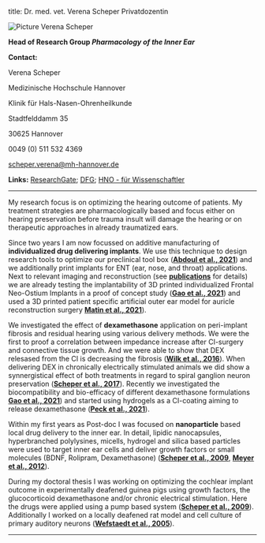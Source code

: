 title: Dr. med. vet. Verena Scheper
Privatdozentin

![Picture Verena Scheper](Verena.jpg)  
 
**Head of Research Group *Pharmacology of the Inner Ear***

**Contact:**

Verena Scheper
  
Medizinische Hochschule Hannover
	
Klinik für Hals-Nasen-Ohrenheilkunde
	
Stadtfelddamm 35

30625 Hannover

0049 (0) 511 532 4369

scheper.verena@mh-hannover.de


**Links:**
[ResearchGate](https://www.researchgate.net/profile/Verena_Scheper); [DFG](http://gepris.dfg.de/gepris/person/118496388); [HNO - für Wissenschaftler](https://www.mh-hannover.de/18058.html)

***

My research focus is on optimizing the hearing outcome of patients. My treatment strategies are pharmacologically based and focus either on hearing preservation before trauma insult will damage the hearing or on therapeutic approaches in already traumatized ears. 

Since two years I am now focussed on additive manufacturing of **individualized drug delivering implants**. We use this technique to design research tools to optimize our preclinical tool box ([**Abdoul et al., 2021**](https://doi.org/10.1515/cdbme-2021-2114)) and we additionally print implants for ENT (ear, nose, and throat) applications. Next to relevant imaging and reconstruction (see [**publications**](scheper/publications.html) for details) we are already testing the implantability of 3D printed individualized Frontal Neo-Ostium Implants in a proof of concept study ([**Gao et al., 2021**](https://doi.org/10.1515/cdbme-2021-2103)) and used a 3D printed patient specific artificial outer ear model for auricle reconstruction surgery [**Matin et al., 2021**](https://doi.org/10.18416/AMMM.2021.2109505)).    

We investigated the effect of **dexamethasone** application on peri-implant fibrosis and residual hearing using various delivery methods. We were the first to proof a correlation between impedance increase after CI-surgery and connective tissue growth. And we were able to show that DEX relesased from the CI is decreasing the fibrosis ([**Wilk et al., 2016**](http://www.ncbi.nlm.nih.gov/pubmed/26840740)). When delivering DEX in chronically electrically stimulated animals we did show a synnergistical effect of both treatments in regard to spiral ganglion neuron preservation ([**Scheper et al., 2017**](https://www.ncbi.nlm.nih.gov/pubmed/28859106)). 
Recently we investigated the biocompatibility and bio-efficacy of different dexamethasone formulations [**Gao et al., 2021**](https://doi.org/10.3390/biom11121896)) and started using hydrogels as a CI-coating aiming to release dexamethasone ([**Peck et al., 2021**](https://doi.org/10.1515/cdbme-2021-2198)).

Within my first years as Post-doc I was focused on **nanoparticle** based local drug delivery to the inner ear. In detail, lipidic nanocapsules, hyperbranched polylysines, micells, hydrogel and silica based particles were used to target inner ear cells and deliver growth factors or small molecules (BDNF, Rolipram, Dexamethasone) ([**Scheper et al., 2009**](http://www.futuremedicine.com/doi/abs/10.2217/nnm.09.41?url_ver=Z39.88-2003&rfr_id=ori%3Arid%3Acrossref.org&rfr_dat=cr_pub%3Dpubmed&), [**Meyer et al., 2012**](http://www.dovepress.com/lipidic-nanocapsule-drug-delivery-neuronal-protection-for-cochlear-imp-peer-reviewed-article-IJN)). 

During my doctoral thesis I was working on optimizing the cochlear implant outcome in experimentally deafened guinea pigs using growth factors, the glucocorticoid dexamethasone and/or chronic electrical stimulation. Here the drugs were applied using a pump based system ([**Scheper et al., 2009**](http://onlinelibrary.wiley.com/doi/10.1002/jnr.21964/abstract)). Additionally I worked on a locally deafened rat model and cell culture of primary auditory neurons ([**Wefstaedt et al., 2005**](http://journals.lww.com/neuroreport/pages/articleviewer.aspx?year=2005&issue=12190&article=00008&type=abstract)). 


***
